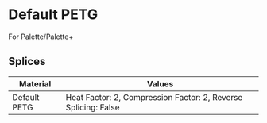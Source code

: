 # Default PETG

For Palette/Palette+

## Splices

Material | Values
-------- | ------
Default PETG | Heat Factor: 2, Compression Factor: 2, Reverse Splicing: False


